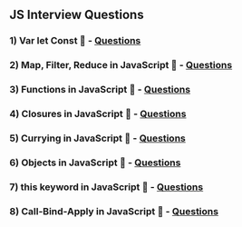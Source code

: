 ## JS Interview Questions

### 1) Var let Const 🚀 - [Questions](./Var-let-Const/README.md)

### 2) Map, Filter, Reduce in JavaScript 🚀 - [Questions](./Map-Filter-Reduce/Readme.md)

### 3) Functions in JavaScript 🚀 - [Questions](./Functions/Readme.md)

### 4) Closures in JavaScript 🚀 - [Questions](./closures/Readme.md)

### 5) Currying in JavaScript 🚀 - [Questions](./Currying/Readme.md)

### 6) Objects in JavaScript 🚀 - [Questions](./Objects/Readme.md)

### 7) this keyword in JavaScript 🚀 - [Questions](./this/Readme.md)

### 8) Call-Bind-Apply in JavaScript 🚀 - [Questions](./Call-Bind-Apply/Readme.md)
